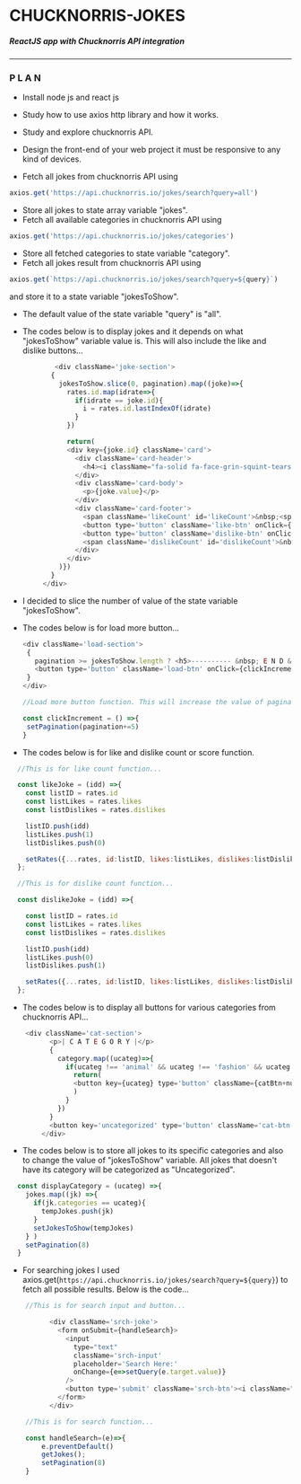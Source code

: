 # CHUCKNORRIS-JOKES
##### ReactJS app with Chucknorris API integration

---

###  P L A N 

- Install node js and react js
- Study how to use axios http library and how it works.
- Study and explore chucknorris API.
- Design the front-end of your web project it must be responsive to any kind of devices.

- Fetch all jokes from chucknorris API using 

```js
axios.get('https://api.chucknorris.io/jokes/search?query=all')
```

- Store all jokes to state array variable "jokes".
- Fetch all available categories in chucknorris API using 

```js
axios.get('https://api.chucknorris.io/jokes/categories')
```
- Store all fetched categories to state variable "category".
- Fetch all jokes result from chucknorris API using 

```js
axios.get(`https://api.chucknorris.io/jokes/search?query=${query}`)
```

   and store it to a state variable "jokesToShow".
- The default value of the state variable "query" is "all".
- The codes below is to display jokes and it depends on what "jokesToShow" variable value is. This will also 
   include the like and dislike buttons...
   
   ```js
           <div className='joke-section'>
          {
            jokesToShow.slice(0, pagination).map((joke)=>{
              rates.id.map(idrate=>{
                if(idrate == joke.id){
                  i = rates.id.lastIndexOf(idrate)
                }
              })

              return(
              <div key={joke.id} className='card'>
                <div className='card-header'>
                  <h4><i className="fa-solid fa-face-grin-squint-tears"></i> {joke.categories == "" ? joke.categories = "uncategorized": joke.categories=joke.categories} JOKE <i className="laps fa-solid fa-face-grin-squint-tears"></i></h4>
                </div>
                <div className='card-body'>
                  <p>{joke.value}</p>
                </div>
                <div className='card-footer'>
                  <span className='likeCount' id='likeCount'>&nbsp;<span>{joke.id == rates.id[i] ? rates.likes[i]:0}</span>&nbsp;</span>
                  <button type='button' className='like-btn' onClick={()=>likeJoke(joke.id)}><i className="fa-solid fa-thumbs-up"/></button>
                  <button type='button' className='dislike-btn' onClick={ () => dislikeJoke(joke.id)}><i className="fa-solid fa-thumbs-down"/></button>
                  <span className='dislikeCount' id='dislikeCount'>&nbsp;<span>{joke.id == rates.id[i] ? rates.dislikes[i]:0}</span>&nbsp;</span>
                </div>
              </div>
            )})
          }
        </div>
   ```

- I decided to slice the number of value of the state variable "jokesToShow".

- The codes below is for load more button...

     ```js
	<div className='load-section'>
	  {
	    pagination >= jokesToShow.length ? <h5>---------- &nbsp; E N D &nbsp; O F &nbsp; J O K E S &nbsp; ----------</h5>:
	    <button type='button' className='load-btn' onClick={clickIncrement}><i className="fa-solid fa-angles-down"/>&nbsp; LOAD MORE JOKES &nbsp;<i className="fa-solid fa-angles-down"/></button>
	  }
	</div>

	//Load more button function. This will increase the value of pagination variable to 5.

	const clickIncrement = () =>{
	  setPagination(pagination+=5)
	}
     ```

- The codes below is for like and dislike count or score function.

```js
  //This is for like count function...

  const likeJoke = (idd) =>{
    const listID = rates.id
    const listLikes = rates.likes
    const listDislikes = rates.dislikes

    listID.push(idd)
    listLikes.push(1)
    listDislikes.push(0)

    setRates({...rates, id:listID, likes:listLikes, dislikes:listDislikes})
  };

  //This is for dislike count function...

  const dislikeJoke = (idd) =>{

    const listID = rates.id
    const listLikes = rates.likes
    const listDislikes = rates.dislikes

    listID.push(idd)
    listLikes.push(0)
    listDislikes.push(1)

    setRates({...rates, id:listID, likes:listLikes, dislikes:listDislikes})
  };
```

- The codes below is to display all buttons for various categories from chucknorris API...

```js
	<div className='cat-section'>
          <p>| C A T E G O R Y |</p>
          {
            category.map((ucateg)=>{
              if(ucateg !== 'animal' && ucateg !== 'fashion' && ucateg !== 'travel'){
                return(
                <button key={ucateg} type='button' className={catBtn+numCatBtn++} onClick={()=>displayCategory(ucateg)}>{ucateg}</button>
                )
              }
            })
          }
          <button key='uncategorized' type='button' className='cat-btn-13' onClick={()=>displayCategory('')}>Uncategorized</button>
        </div>
```

- The codes below is to store all jokes to its specific categories and also to change the value of "jokesToShow" variable.
   All jokes that doesn't have its category will be categorized as "Uncategorized".

```js
  const displayCategory = (ucateg) =>{
    jokes.map((jk) =>{
      if(jk.categories == ucateg){
        tempJokes.push(jk)
      }
      setJokesToShow(tempJokes)
    } )
    setPagination(8)
  }
```

- For searching jokes I used axios.get(`https://api.chucknorris.io/jokes/search?query=${query}`) to fetch all possible results.
   Below is the code...
	
```js
	//This is for search input and button...

          <div className='srch-joke'>
            <form onSubmit={handleSearch}>
              <input 
                type="text"
                className='srch-input'
                placeholder='Search Here:' 
                onChange={e=>setQuery(e.target.value)}
              />
              <button type='submit' className='srch-btn'><i className="fa-solid fa-magnifying-glass"></i></button>
            </form>
          </div>

	//This is for search function...

  	const handleSearch=(e)=>{
	    e.preventDefault()
	    getJokes();
	    setPagination(8)
	}
```
